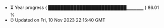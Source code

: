 - ⏳ Year progress { █████████████████████████▁▁▁▁▁ } 86.01 %
- ⏰ Updated on Fri, 10 Nov 2023 22:15:40 GMT

